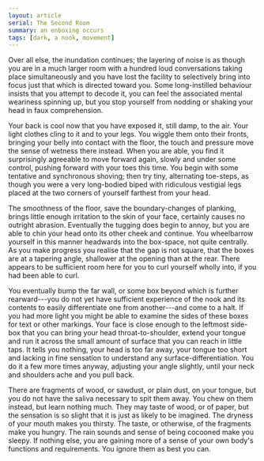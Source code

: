 ```yaml
---
layout: article
serial: The Second Room
summary: an enboxing occurs
tags: [dark, a nook, movement]
---
```


Over all else, the inundation continues; the layering of noise is as though you are in a much larger room with a hundred loud conversations taking place simultaneously and you have lost the facility to selectively bring into focus just that which is directed toward you.  Some long-instilled behaviour insists that you attempt to decode it, you can feel the associated mental weariness spinning up, but you stop yourself from nodding or shaking your head in faux comprehension.

Your back is cool now that you have exposed it, still damp, to the air. Your light clothes cling to it and to your legs. You wiggle them onto their fronts, bringing your belly into contact with the floor, the touch and pressure move the sense of wetness there instead. When you are able, you find it surprisingly agreeable to move forward again, slowly and under some control, pushing forward with your toes this time.  You begin with some tentative and synchronous shoving; then try tiny, alternating toe-steps, as though you were a very long-bodied biped with ridiculous vestigial legs placed at the two corners of yourself farthest from your head.

The smoothness of the floor, save the boundary-changes of planking, brings little enough irritation to the skin of your face, certainly causes no outright abrasion.  Eventually the tugging does begin to annoy, but you are able to chin your head onto its  other cheek and continue. You wheelbarrow yourself in this manner headwards into the box-space, not quite centrally. As you make progress you realise that the gap is not square, that the boxes are at a tapering angle, shallower at the opening than at the rear.  There appears to be sufficient room here for you to curl yourself wholly into, if you had been able to curl.

You eventually bump the far wall, or some box beyond which is further rearward---you do not yet have sufficient experience of the nook and its contents to easily differentiate one from another---and come to a halt.  If you had more light you might be able to examine the sides of these boxes for text or other markings.  Your face is close enough to the leftmost side-box that you can bring your head throat-to-shoulder, extend your tongue and run it across the small amount of surface that you can reach in little taps.  It tells you nothing, your head is too far away, your tongue too short and lacking in fine sensation to understand any surface-differentiation.  You do it a few more times anyway, adjusting your angle slightly, until your neck and shoulders ache and you pull back.

There are fragments of wood, or sawdust, or plain dust, on your tongue, but you do not have the saliva necessary to spit them away.  You chew on them instead, but learn nothing much.  They may taste of wood, or of paper, but the sensation is so slight that it is  just as likely to be imagined.  The dryness of your mouth makes you thirsty.  The taste, or otherwise, of the fragments make you hungry.  The rain sounds and sense of being cocooned make you sleepy.  If nothing else, you are gaining more of a sense of your own body's functions and requirements.  You ignore them as best you can. 
